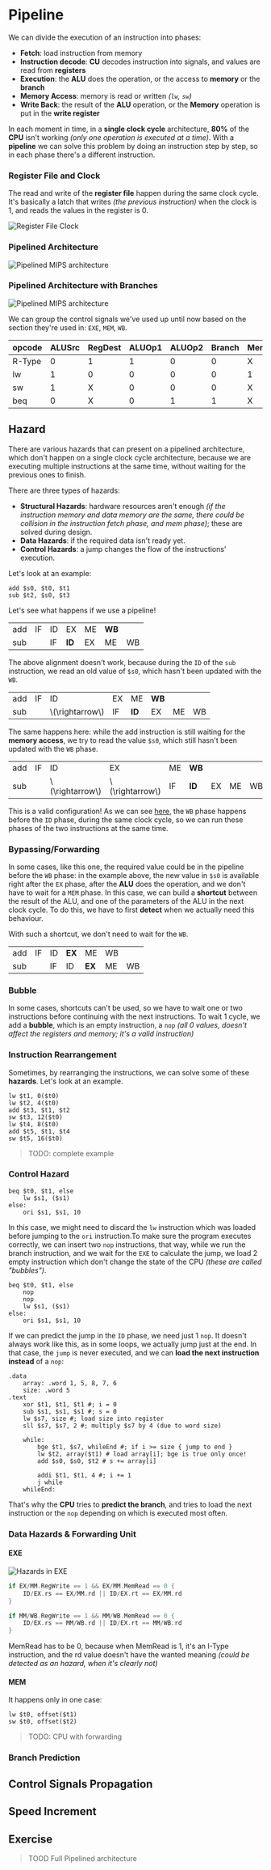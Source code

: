 # Pipeline

We can divide the execution of an instruction into phases:

- **Fetch**: load instruction from memory
- **Instruction decode**: **CU** decodes instruction into signals, and values are read from **registers**
- **Execution**: the **ALU** does the operation, or the access to **memory** or the **branch**
- **Memory Access**: memory is read or written _(`lw`, `sw`)_
- **Write Back**: the result of the **ALU** operation, or the **Memory** operation is put in the **write register**

In each moment in time, in a **single clock cycle** architecture, **80%** of the **CPU** isn't working _(only one operation is executed at a time)_. With a **pipeline** we can solve this problem by doing an instruction step by step, so in each phase there's a different instruction. 

### Register File and Clock

The read and write of the **register file** happen during the same clock cycle. It's basically a latch that writes _(the previous instruction)_ when the clock is 1, and reads the values in the register is 0.

![Register File Clock](./register-file-clock.svg)

### Pipelined Architecture

![Pipelined MIPS architecture](./pipeline.svg)

### Pipelined Architecture with Branches

![Pipelined MIPS architecture](./pipeline-branch.svg)

We can group the control signals we've used up until now based on the section they're used in: `EXE`, `MEM`, `WB`.

| opcode | ALUSrc | RegDest | ALUOp1 | ALUOp2 | Branch | MemRead | MemWrite | MemToReg | RegWrite |
|--|--|--|--|--|--|--|--|--|--|
| R-Type | 0 | 1 | 1 | 0 | 0 | X | 0 | 0 | 1 |
| lw | 1 | 0 | 0 | 0 | 0 | 1 | 0 | 1 | 1 |
| sw | 1 | X | 0 | 0 | 0 | X | 1 | X | 0 |
| beq | 0 | X | 0 | 1 | 1 | X | 0 | X | 0 | 

## Hazard

There are various hazards that can present on a pipelined architecture, which don't happen on a single clock cycle architecture, because we are executing multiple instructions at the same time, without waiting for the previous ones to finish. 

There are three types of hazards:

- **Structural Hazards**: hardware resources aren't enough _(if the instruction memory and data memory are the same, there could be collision in the instruction fetch phase, and mem phase)_; these are solved during design.
- **Data Hazards**: if the required data isn't ready yet.
- **Control Hazards**: a jump changes the flow of the instructions' execution.

Let's look at an example:

```armasm
add $s0, $t0, $t1
sub $t2, $s0, $t3 
```

Let's see what happens if we use a pipeline!

||||||||
|--|--|--|--|--|--|--|
| add | IF | ID | EX | ME | **WB** | |
| sub | | IF | **ID** | EX | ME | WB |

The above alignment doesn't work, because during the `ID` of the `sub` instruction, we read an old value of `$s0`, which hasn't been updated with the `WB`.

|||||||||
|--|--|--|--|--|--|--|--|
| add | IF | ID | EX | ME | **WB** | | |
| sub | | \\(\rightarrow\\) | IF | **ID** | EX | ME | WB |

The same happens here: while the add instruction is still waiting for the **memory access**, we try to read the value `$s0`, which still hasn't been updated with the `WB` phase.

||||||||||
|--|--|--|--|--|--|--|--|--|
| add | IF | ID | EX | ME | **WB** | | | |
| sub | | \\(\rightarrow\\) | \\(\rightarrow\\) | IF | **ID** | EX | ME | WB |

This is a valid configuration! As we can see [here](./#register-file-and-clock), the `WB` phase happens before the `ID` phase, during the same clock cycle, so we can run these phases of the two instructions at the same time.

### Bypassing/Forwarding

In some cases, like this one, the required value could be in the pipeline before the `WB` phase: in the example above, the new value in `$s0` is available right after the `EX` phase, after the **ALU** does the operation, and we don't have to wait for a `MEM` phase. In this case, we can build a **shortcut** between the result of the ALU, and one of the parameters of the ALU in the next clock cycle. To do this, we have to first **detect** when we actually need this behaviour.

With such a shortcut, we don't need to wait for the `WB`.

||||||||
|--|--|--|--|--|--|--|
| add | IF | ID | **EX** | ME | WB | |
| sub | | IF | ID | **EX** | ME | WB |

### Bubble

In some cases, shortcuts can't be used, so we have to wait one or two instructions before continuing with the next instructions. To wait 1 cycle, we add a **bubble**, which is an empty instruction, a `nop` _(all 0 values, doesn't affect the registers and memory; it's a valid instruction)_

### Instruction Rearrangement

Sometimes, by rearranging the instructions, we can solve some of these **hazards**. Let's look at an example.

```armasm
lw $t1, 0($t0)
lw $t2, 4($t0)
add $t3, $t1, $t2
sw $t3, 12($t0)
lw $t4, 8($t0)
add $t5, $t1, $t4
sw $t5, 16($t0)
```

> TODO: complete example

### Control Hazard

```armasm
beq $t0, $t1, else
    lw $s1, ($s1)
else:
    ori $s1, $s1, 10
```

In this case, we might need to discard the `lw` instruction which was loaded before jumping to the `ori` instruction.To make sure the program executes correctly, we can insert two `nop` instructions, that way, while we run the branch instruction, and we wait for the `EXE` to calculate the jump, we load 2 empty instruction which don't change the state of the CPU _(these are called "bubbles")_.

```armasm
beq $t0, $t1, else
    nop
    nop
    lw $s1, ($s1)
else:
    ori $s1, $s1, 10
```

If we can predict the jump in the `ID` phase, we need just 1 `nop`. It doesn't always work like this, as in some loops, we actually jump just at the end. In that case, the `jump` is never executed, and we can **load the next instruction instead** of a `nop`:

```armasm
.data
    array: .word 1, 5, 8, 7, 6
    size: .word 5
.text
    xor $t1, $t1, $t1 #; i = 0
    sub $s1, $s1, $s1 #; s = 0
    lw $s7, size #; load size into register
    sll $s7, $s7, 2 #; multiply $s7 by 4 (due to word size)

    while: 
        bge $t1, $s7, whileEnd #; if i >= size { jump to end }
        lw $t2, array($t1) # load array[i]; bge is true only once!
        add $s0, $s0, $t2 # s += array[i]

        addi $t1, $t1, 4 #; i += 1
        j while
    whileEnd:
```

That's why the **CPU** tries to **predict the branch**, and tries to load the next instruction or the `nop` depending on which is executed most often.


### Data Hazards & Forwarding Unit 

#### EXE

![Hazards in EXE](./exe-hazard.svg)

```rust
if EX/MM.RegWrite == 1 && EX/MM.MemRead == 0 {
    ID/EX.rs == EX/MM.rd || ID/EX.rt == EX/MM.rd
}

if MM/WB.RegWrite == 1 && MM/WB.MemRead == 0 {
    ID/EX.rs == MM/WB.rd || ID/EX.rt == MM/WB.rd
}
```

MemRead has to be 0, because when MemRead is 1, it's an I-Type instruction, and the rd value doesn't have the wanted meaning _(could be detected as an hazard, when it's clearly not)_

#### MEM 

It happens only in one case:

```armasm
lw $t0, offset($t1)
sw $t0, offset($t2)
```

> TODO: CPU with forwarding

### Branch Prediction

## Control Signals Propagation

## Speed Increment

## Exercise

> TOOD Full Pipelined architecture
